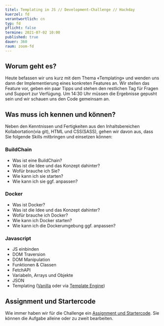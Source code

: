 ```yaml
---
titel: Templating in JS // Development-Challenge // Hackday
kuerzel: fd
verantwortlich: cn
typ: fd
pflicht: false
termine: 2021-07-02 10:00
published: true
dauer: 360
raum: zoom-fd
---
```


## Worum geht es?

Heute befassen wir uns kurz mit dem Thema «Templating» und wenden uns dann der Implementierung eines konkreten Features an. Wir stellen das Feature vor, geben ein paar Tipps und stehen den restlichen Tag für Fragen und Support zur Verfügung. Um 14:30 Uhr müssen die Ergebnisse gepusht sein und wir schauen uns den Code gemeinsam an. 

## Was muss ich kennen und können?

Neben den Kenntnissen und Fertigkeiten aus den Inhaltsbereichen Kollabortation(via git), HTML und CSS(SASS), gehen wir davon aus, dass Sie folgende Skills mitbringen und einsetzen können:

### BuildChain 
- Was ist eine BuildChain? 
- Was ist die Idee und das Konzept dahinter?
- Wofür brauche ich Sie? 
- Wie kann ich sie starten? 
- Wie kann ich sie ggf. anpassen?

### Docker
- Was ist Docker? 
- Was ist die Idee und das Konzept dahinter?
- Wofür brauche ich Docker? 
- Wie kann ich Docker starten? 
- Wie kann ich die Dockerumgebung ggf. anpassen?

### Javascript
- JS einbinden
- DOM Traversion
- DOM Manipulation
- Funktionen & Classen
- FetchAPI
- Variabeln, Arrays und Objekte
- JSON
- Templating ([Vanilla](https://jonsuh.com/blog/javascript-templating-without-a-library/) oder via [Template Engine](https://colorlib.com/wp/top-templating-engines-for-javascript/))

## Assignment und Startercode
Wie immer haben wir für die Challenge ein [Assignment und Startercode](https://classroom.github.com/g/w8WfoeOi). Sie können die Aufgabe alleine oder zu zweit bearbeiten.